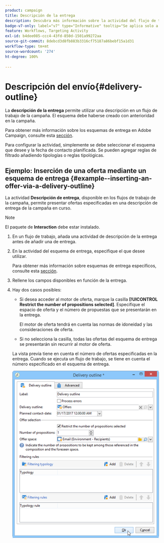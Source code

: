 ```yaml
---
product: campaign
title: Descripción de la entrega
description: Descubra más información sobre la actividad del flujo de trabajo Descripción de la entrega
badge-v7-only: label="v7" type="Informative" tooltip="Se aplica solo a Campaign Classic v7"
feature: Workflows, Targeting Activity
exl-id: b4dee085-ccc4-43fd-850d-1501a99272aa
source-git-commit: 8debcd3d8fb883b3316cf75187a86bebf15a1d31
workflow-type: tm+mt
source-wordcount: '274'
ht-degree: 100%

---
```


# Descripción del envío{#delivery-outline}



La **descripción de la entrega** permite utilizar una descripción en un flujo de trabajo de la campaña. El esquema debe haberse creado con anterioridad en la campaña.

Para obtener más información sobre los esquemas de entrega en Adobe Campaign, consulte esta [sección](../../campaign/using/marketing-campaign-deliveries.md#associating-and-structuring-resources-linked-via-a-delivery-outline).

Para configurar la actividad, simplemente se debe seleccionar el esquema que desee y la fecha de contacto planificada. Se pueden agregar reglas de filtrado añadiendo tipologías o reglas tipológicas.

## Ejemplo: Inserción de una oferta mediante un esquema de entrega {#example--inserting-an-offer-via-a-delivery-outline}

La actividad **Descripción de entrega**, disponible en los flujos de trabajo de la campaña, permite presentar ofertas especificadas en una descripción de entrega de la campaña en curso.

>[!NOTE]
>
>El paquete de **Interaction** debe estar instalado.

1. En un flujo de trabajo, añada una actividad de descripción de la entrega antes de añadir una de entrega.
1. En la actividad del esquema de entrega, especifique el que desee utilizar.

   Para obtener más información sobre esquemas de entrega específicos, consulte esta [sección](../../campaign/using/marketing-campaign-deliveries.md#associating-and-structuring-resources-linked-via-a-delivery-outline).

1. Rellene los campos disponibles en función de la entrega.
1. Hay dos casos posibles:

   * Si desea acceder al motor de oferta, marque la casilla **[!UICONTROL Restrict the number of propositions selected]**. Especifique el espacio de oferta y el número de propuestas que se presentarán en la entrega.

     El motor de oferta tendrá en cuenta las normas de idoneidad y las consideraciones de oferta.

   * Si no selecciona la casilla, todas las ofertas del esquema de entrega se presentarán sin recurrir al motor de oferta.

   La vista previa tiene en cuenta el número de ofertas especificadas en la entrega. Cuando se ejecuta un flujo de trabajo, se tiene en cuenta el número especificado en el esquema de entrega.

   ![](assets/int_compo_offre_wf1.png)

